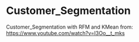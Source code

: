 # Customer_Segmentation
Customer_Segmentation with RFM and KMean from: https://www.youtube.com/watch?v=I3Oo__t_mks
